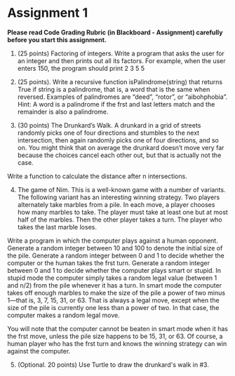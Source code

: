 # Assignment 1


**Please read Code Grading Rubric (in Blackboard - Assignment) carefully before you start this assignment.**

1. (25 points) Factoring of integers. Write a program that asks the user for an integer and then prints out all its factors. For example, when the user enters 150, the program should print
    2
    3
    5
    5

2.  (25 points). Write a recursive function isPalindrome(string) that returns True if string is a palindrome, that is, a word that is the same when reversed. Examples of palindromes are “deed”, “rotor”, or “aibohphobia”. Hint: A word is a palindrome if the frst and last letters match and the remainder is also a palindrome.

3. (30 points) The Drunkard’s Walk. A drunkard in a grid of streets randomly picks one of four directions and stumbles to the next intersection, then again randomly picks one of four directions, and so on. You might think that on average the drunkard doesn’t move very far because the choices cancel
each other out, but that is actually not the case.

Write a function to calculate the distance after n intersections. 

4. The game of Nim. This is a well-known game with a number of variants. The following variant has an interesting winning strategy. Two players alternately take marbles from a pile. In each move, a player chooses how many marbles to take. The player must take at least one but at most half of the marbles. Then the other player takes a turn. The player who takes the last marble loses.

Write a program in which the computer plays against a human opponent. Generate a random integer between 10 and 100 to denote the initial size of the pile. Generate a random integer between 0 and 1 to decide whether the computer or the human takes the frst turn. Generate a random integer between 0 and 1 to decide whether the computer plays smart or stupid. In stupid mode the computer simply takes a random legal value (between 1 and n/2) from the pile whenever it has a turn. In smart mode the computer takes off enough marbles to make the size of the pile a power of two minus 1—that is, 3, 7, 15, 31, or 63. That is always a legal move, except when the size of the pile is currently one less than a power of two. In that case, the computer makes a random legal move.

You will note that the computer cannot be beaten in smart mode when it has the frst move, unless the pile size happens to be 15, 31, or 63. Of course, a human player who has the frst turn and knows the winning
strategy can win against the computer.

5. (Optional. 20 points) Use Turtle to draw the drunkard's walk in #3. 
